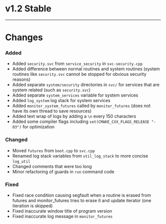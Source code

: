 # v1.2 Stable

---
# Changes

### Added
- Added `security.svc` from `service_security` in `svc-security.cpp`
- Added difference between normal routines and system routines (system routines like `security.svc` cannot be stopped for obvious security reasons)
- Added separate `system/security` directories in `svc/` for services that are system related (such as `security.svc`)
- Added separate `system_services` variable for system services
- Added `log_system` log stack for system services
- Added `monitor_system_futures` called by `monitor_futures` (does not have its own thread to save resources)
- Added text wrap of logs by adding a `\n` every 150 characters
- Added some compiler flags including `set(CMAKE_CXX_FLAGS_RELEASE "-O3")` for optimization
### Changed

- Moved `futures` from `boot.cpp` to `svc.cpp`
- Renamed log stack variables from `util_log_stack` to more concise `log_util`
- Changed comments that were too long
- Minor refactoring of guards in `run` command code
### Fixed

- Fixed race condition causing segfault when a routine is erased from futures and monitor_futures tries to erase it and update iterator (one iteration is skipped)
- Fixed inaccurate window title of program version
- Fixed inaccurate log message in `monitor_futures`
